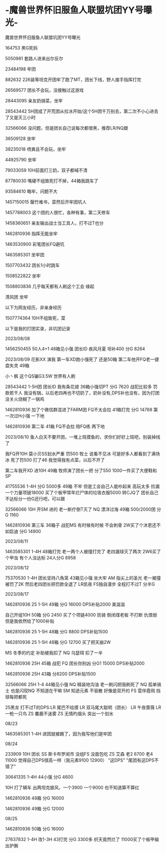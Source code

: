 # -魔兽世界怀旧服鱼人联盟坑团YY号曝光-
魔兽世界怀旧服鱼人联盟坑团YY号曝光

164753 黑G死妈

5050981 套路人进来出尔反尔

23484198 牢团

882632 226装等坦克开团牢了跑了MT，团长下线，野人接手指挥打完

26569577 团长不会玩，没接触过这游戏

28443095 亲友奶骑菜，坐牢

28543442 5H团成了开荒团从拉冰开始/这个5H团千万别去，第二次不小心进去了又是灭三小时

32566066 没问题，但是团长自己说每次都很黑，推荐LR/NQ跟

36509128 坐牢

38235018 喷粪且不会玩，坐牢

44925790 坐牢

79033059 10H前面打三奶，双子都喊不清

87780030 嘴硬不组致死打不掉，44箱我跳车了

93584610 略牢，问题不大

1457150015 罄竹难书，菜然后开牢团坑人

1457788003 这个团的人很忙，各种有事，第二天修车

1458360651 亲友输出战士当工具人，打不过T也分

1462810936 指挥无能坐牢

1463530900 彩笔团长FQ避坑

1463585301 坐牢团

1507703432 团长1小时跳车

1508522822 坐牢

1508803836 几乎每天都有人刷这个工会 缘起

清风团 坐牢

以下为网友经历，非亲身经历

1507774364 10H不组致死，菜

以下是我的打团实录，非坑团记录




2023/08/08

1456250455  50人4+1 48箱见小强 团长ID 疾风月夏 坦补400 分G 8264

2023/08/09
花影XX 演我 第一车XD跑小强死了 还是50箱  第二车他开FQ老一键盘失灵 49箱

小丶枫  这个QS骗G3.5W 世界有人刷

28543442 1-5H团 团长ID 我有条花煺  36箱小强切PT  分G 7620  战犯比较多 罚款若干人 我没有锅，以后老四再也不切奶了，奶补没有,DPS补也没有，因为打团没关火烧糊了一锅鸡

1462810936 加了个微信群混进了FARM团 FQ不太会拉  41箱打完  分G 14768   第一次过H小强 一下地 

1462810936 第二车 41箱 FQ不会拉 陪FQ练 两下地

2023/08/10
鱼人白天不要开团，一堆上班摸鱼的，求你们好好上班吧，别装掉线了

我FQ开10H 莫小贝SS划水严重 罚500 牧士 说看不见冰 可是好多人都看到了满场冰 死了罚500  打了46 我觉得我有点菜，以后不开了

第二车我开XD 进10H 49箱 牧师演了团长一把 分了550 1000一件买了大便鞋和SP

41755536  1-4H 分G 5000多 49箱 不牢 但是工会自己人能吵起来 高玩太多 捡漏一个力量项链18000  买了个板甲常年烂尸体的垃圾衣服5000 转CJQ了 团长自己不达标分一份G还行吧，可以跟

32566066  10H 开SM 进的 老一断疗倒T灭了  NQ 漂洋过海 49箱  500/2000团  分G 1160

1462810936 第三车 36箱子 战犯MS 有时候有时候 不会刺骨 2W买了个沐恩还不如启迪 分G 14900

2023/08/11

1463585301 1-4H 48箱打完 老一两个人被撞打完了 老四漏球灭了两次  2W6买了个甲虫 有个人没达标 24人分G 8958

2023/08/12

75370530 1-4H 团长坚持八角笼 43箱见小强 坐大牢 AM 指尖上的圣光 老一被撞被罚了2K 然后老四团长把罚款全退了 LR凯夜 FS独自漫步 全程打不过T 分半G

2023/08/17

1462810936 25 1-5H 49箱 分G 16000 DPS补贴2000 美滋滋

自己开组10H 50箱 分G 2450 买了个项链4000 防骑 倒闭煤老板 不打断 仇恨弱 但是我依然给了1000补贴

1462810936 25 1-5H 48箱 分G 8800  DPS补贴1500 

1462810936 25 1-5H 48箱 分G 12700  买了把天崩2W

MS 冬季的约定 补助被我扣了 NQ 乌瑟珥 扣了一半 

1462810936 25H 45箱   战犯 FQ 团长你别凶 分G1 15000 DPS补贴2000

1462810936 25H 43箱   分8200 DPS补贴1500

32566066  25H 1-4 44箱见小强 NQ 精装地沟油 老一刷闪把我刷死了 NQ 孤单骑士 也是闪现NQ 不知道在干嘛  SM 知途元素 不驱散 好像是双开的 FS 雲伴霞飛 挡球每把都死  

25黑龙 打不过T的DPS:LR 尾巴不给摸 LR 双马尾大聪明（团长） LR 午夜蔷薇 LR 一枪一只鸟 ZS 麋鹿不迷雾 ZS 无情旳烟头 突出一个划水

 08/23
 
1463585301 1-4H 进团就被踢了，因为我写他们是牢团

 08/24
 
233909  10H 团长 SS 斯卡布罗闹市  没组FS 没面包吃 ZS 艾森 老2 6700 老4 11000 觉得自己DPS很高一样（我元素9100 12900） “这DPS”  "尾团有这DPS不错了”

30641335 1-4H 44小强 分G 4600

10H 打了辆车 出两坦克披风，一个3900 一个9000 也不知道算不算红

1462810936 48箱 分G 16000

1462810936 49箱 分G 12000 

08/25
 
1462810936 50箱 分G 16000 

27637832 1-4H 改1-3H 43打完 分G 3300多 织天竟然烂了  11000买了个板甲输出护腕

